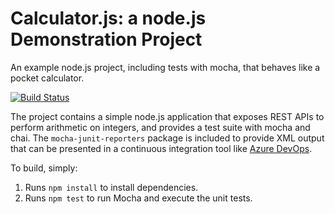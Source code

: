Calculator.js: a node.js Demonstration Project
==============================================
An example node.js project, including tests with mocha, that behaves like
a pocket calculator.

[![Build Status](https://snail84muz.visualstudio.com/Calculator/_apis/build/status/UomoLumaca.calculator?branchName=master)](https://snail84muz.visualstudio.com/Calculator/_build/latest?definitionId=3&branchName=master)

The project contains a simple node.js application that exposes REST APIs
to perform arithmetic on integers, and provides a test suite with mocha
and chai.  The `mocha-junit-reporters` package is included to provide XML
output that can be presented in a continuous integration tool like
[Azure DevOps](https://azure.com/devops).

To build, simply:

1. Runs `npm install` to install dependencies.
2. Runs `npm test` to run Mocha and execute the unit tests.

